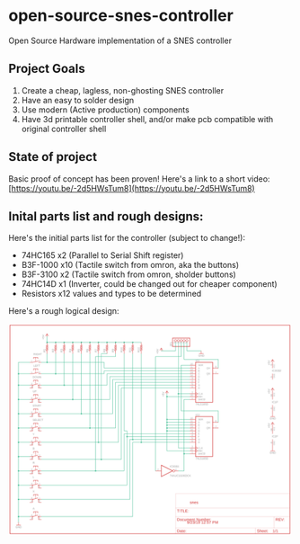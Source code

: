 # open-source-snes-controller
Open Source Hardware implementation of a SNES controller


## Project Goals

 1. Create a cheap, lagless, non-ghosting SNES controller
 2. Have an easy to solder design
 3. Use modern (Active production) components
 4. Have 3d printable controller shell, and/or make pcb compatible with original controller shell
 
 
 ## State of project
 
Basic proof of concept has been proven! Here's a link to a short video: [https://youtu.be/-2d5HWsTum8](https://youtu.be/-2d5HWsTum8)

## Inital parts list and rough designs:

Here's the initial parts list for the controller (subject to change!):
 - 74HC165 x2 (Parallel to Serial Shift register)
 - B3F-1000 x10 (Tactile switch from omron, aka the buttons)
 - B3F-3100 x2 (Tactile switch from omron, sholder buttons)
 - 74HC14D x1 (Inverter, could be changed out for cheaper component)
 - Resistors x12 values and types to be determined
 
 Here's a rough logical design:
 
![initial design](https://raw.githubusercontent.com/MattRCole/open-source-snes-controller/master/img/snes-initial-design.png)
